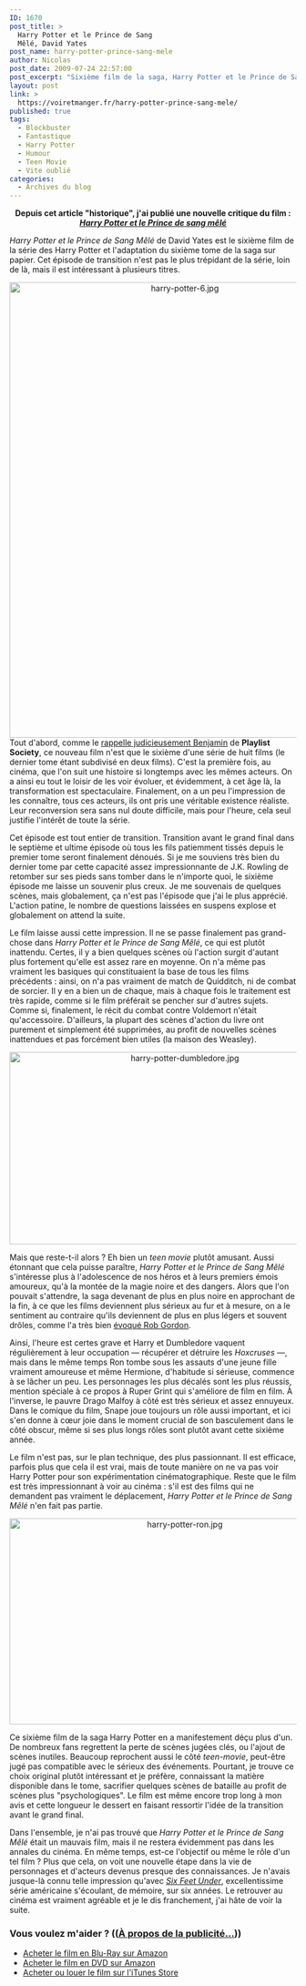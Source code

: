 ```yaml
---
ID: 1670
post_title: >
  Harry Potter et le Prince de Sang
  Mêlé, David Yates
post_name: harry-potter-prince-sang-mele
author: Nicolas
post_date: 2009-07-24 22:57:00
post_excerpt: "Sixième film de la saga, Harry Potter et le Prince de Sang Mêlé est un épisode de transition et non pas tant un film d'action qu'un teen movie... Étonnant, mais bien vu."
layout: post
link: >
  https://voiretmanger.fr/harry-potter-prince-sang-mele/
published: true
tags:
  - Blockbuster
  - Fantastique
  - Harry Potter
  - Humour
  - Teen Movie
  - Vite oublié
categories:
  - Archives du blog
---
```

<p style="text-align: center;"><strong>Depuis cet article "historique", j'ai publié une nouvelle critique du film : <a href="https://voiretmanger.fr/harry-potter-et-le-prince-de-sang-mele-yates/" title="Harry Potter et le Prince de sang mêlé, David Yates"><em>Harry Potter et le Prince de sang mêlé</em></a></strong></p>

<p><em>Harry Potter et le Prince de Sang Mêlé</em> de David Yates est le sixième film de la série des Harry Potter et l'adaptation du sixième tome de la saga sur papier. Cet épisode de transition n'est pas le plus trépidant de la série, loin de là, mais il est intéressant à plusieurs titres.</p>

<div style="text-align: center;"><a href="http://www.allocine.fr/film/fichefilm_gen_cfilm=116305.html"><img src="https://voiretmanger.fr/wp-content/uploads/2009/07/harry-potter-6.jpg" alt="harry-potter-6.jpg" width="600" height="800" border="0" /></a></div>
Tout d'abord, comme le <a href="http://www.playlistsociety.fr/2009/07/harry-potter-et-le-prince-de-sang-mele.html">rappelle judicieusement Benjamin</a> de <strong>Playlist Society</strong>, ce nouveau film n'est que le sixième d'une série de huit films (le dernier tome étant subdivisé en deux films). C'est la première fois, au cinéma, que l'on suit une histoire si longtemps avec les mêmes acteurs. On a ainsi eu tout le loisir de les voir évoluer, et évidemment, à cet âge là, la transformation est spectaculaire. Finalement, on a un peu l'impression de les connaître, tous ces acteurs, ils ont pris une véritable existence réaliste. Leur reconversion sera sans nul doute difficile, mais pour l'heure, cela seul justifie l'intérêt de toute la série.
<p>Cet épisode est tout entier de transition. Transition avant le grand final dans le septième et ultime épisode où tous les fils patiemment tissés depuis le premier tome seront finalement dénoués. Si je me souviens très bien du dernier tome par cette capacité assez impressionnante de J.K. Rowling de retomber sur ses pieds sans tomber dans le n'importe quoi, le sixième épisode me laisse un souvenir plus creux. Je me souvenais de quelques scènes, mais globalement, ça n'est pas l'épisode que j'ai le plus apprécié. L'action patine, le nombre de questions laissées en suspens explose et globalement on attend la suite.</p>
<p>Le film laisse aussi cette impression. Il ne se passe finalement pas grand-chose dans <em>Harry Potter et le Prince de Sang Mêlé</em>, ce qui est plutôt inattendu. Certes, il y a bien quelques scènes où l'action surgit d'autant plus fortement qu'elle est assez rare en moyenne. On n'a même pas vraiment les basiques qui constituaient la base de tous les films précédents : ainsi, on n'a pas vraiment de match de Quidditch, ni de combat de sorcier. Il y en a bien un de chaque, mais à chaque fois le traitement est très rapide, comme si le film préférait se pencher sur d'autres sujets. Comme si, finalement, le récit du combat contre Voldemort n'était qu'accessoire. D'ailleurs, la plupart des scènes d'action du livre ont purement et simplement été supprimées, au profit de nouvelles scènes inattendues et pas forcément bien utiles (la maison des Weasley).</p>

<div style="text-align: center;"><img src="https://voiretmanger.fr/wp-content/uploads/2009/07/harry-potter-dumbledore.jpg" alt="harry-potter-dumbledore.jpg" width="600" height="338" border="0" /></div>
<p>Mais que reste-t-il alors ? Eh bien un <em>teen movie</em> plutôt amusant. Aussi étonnant que cela puisse paraître, <em>Harry Potter et le Prince de Sang Mêlé</em> s'intéresse plus à l'adolescence de nos héros et à leurs premiers émois amoureux, qu'à la montée de la magie noire et des dangers. Alors que l'on pouvait s'attendre, la saga devenant de plus en plus noire en approchant de la fin, à ce que les films deviennent plus sérieux au fur et à mesure, on a le sentiment au contraire qu'ils deviennent de plus en plus légers et souvent drôles, comme l'a très bien <a href="http://www.toujoursraison.com/2009/07/harry-potter-et-le-prince-de-sang-mele.html">évoqué Rob Gordon</a>.</p>
<p>Ainsi, l'heure est certes grave et Harry et Dumbledore vaquent régulièrement à leur occupation — récupérer et détruire les <em>Hoxcruses</em> —, mais dans le même temps Ron tombe sous les assauts d'une jeune fille vraiment amoureuse et même Hermione, d'habitude si sérieuse, commence à se lâcher un peu. Les personnages les plus décalés sont les plus réussis, mention spéciale à ce propos à Ruper Grint qui s'améliore de film en film. À l'inverse, le pauvre Drago Malfoy à côté est très sérieux et assez ennuyeux. Dans le comique du film, Snape joue toujours un rôle aussi important, et ici s'en donne à cœur joie dans le moment crucial de son basculement dans le côté obscur, même si ses plus longs rôles sont plutôt avant cette sixième année.</p>
<p>Le film n'est pas, sur le plan technique, des plus passionnant. Il est efficace, parfois plus que cela il est vrai, mais de toute manière on ne va pas voir Harry Potter pour son expérimentation cinématographique. Reste que le film est très impressionnant à voir au cinéma : s'il est des films qui ne demandent pas vraiment le déplacement, <em>Harry Potter et le Prince de Sang Mêlé</em> n'en fait pas partie.</p>

<div style="text-align: center;"><img src="https://voiretmanger.fr/wp-content/uploads/2009/07/harry-potter-ron.jpg" alt="harry-potter-ron.jpg" width="600" height="362" border="0" /></div>
<p>Ce sixième film de la saga Harry Potter en a manifestement déçu plus d'un. De nombreux fans regrettent la perte de scènes jugées clés, ou l'ajout de scènes inutiles. Beaucoup reprochent aussi le côté <em>teen-movie</em>, peut-être jugé pas compatible avec le sérieux des événements. Pourtant, je trouve ce choix original plutôt intéressant et je préfère, connaissant la matière disponible dans le tome, sacrifier quelques scènes de bataille au profit de scènes plus "psychologiques". Le film est même encore trop long à mon avis et cette longueur le dessert en faisant ressortir l'idée de la transition avant le grand final.</p>
<p>Dans l'ensemble, je n'ai pas trouvé que <em>Harry Potter et le Prince de Sang Mêlé</em> était un mauvais film, mais il ne restera évidemment pas dans les annales du cinéma. En même temps, est-ce l'objectif ou même le rôle d'un tel film ? Plus que cela, on voit une nouvelle étape dans la vie de personnages et d'acteurs devenus presque des connaissances. Je n'avais jusque-là connu telle impression qu'avec <a href="https://voiretmanger.fr/2012/08/01/six-feet-under-ball-hbo/" title="Six Feet Under, Alan Ball (HBO)"><em>Six Feet Under</em></a>, excellentissime série américaine s'écoulant, de mémoire, sur six années. Le retrouver au cinéma est vraiment agréable et je le dis franchement, j'ai hâte de voir la suite.</p>

<div class="amazon">
<h3>Vous voulez m'aider ? ((<a href="https://voiretmanger.fr/soutien/">À propos de la publicité…</a>))</h3>
<ul>
	<li><a href="http://www.amazon.fr/gp/product/B002QBWSS8/ref=as_li_ss_tl?ie=UTF8&tag=leblogdenic07-21&linkCode=as2&camp=1642&creative=19458&creativeASIN=B002QBWSS8">Acheter le film en Blu-Ray sur Amazon</a></li>
	<li><a href="http://www.amazon.fr/gp/product/B002SKMGB6/ref=as_li_ss_tl?ie=UTF8&tag=leblogdenic07-21&linkCode=as2&camp=1642&creative=19458&creativeASIN=B002SKMGB6">Acheter le film en DVD sur Amazon</a></li>
	<li><a href="https://itunes.apple.com/fr/movie/harry-potter-et-le-prince/id365283033">Acheter ou louer le film sur l'iTunes Store</a></li>
</ul>
</div>